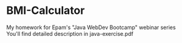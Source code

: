 # BMI-Calculator
My homework for Epam's "Java WebDev Bootcamp" webinar series
<br>
You'll find detailed description in java-exercise.pdf

